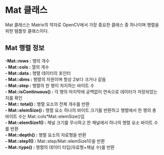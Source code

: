 # **Mat 클래스**  
Mat 클래스는 Matrix의 약자로 OpenCV에서 가장 중요한 클래스 중 하나이며 행렬을 위한 템플릿 클래스이다. 

## **Mat 행렬 정보**  
**-Mat::rows :** 행의 개수  
**- Mat::cols :** 열의 개수  
**- Mat::data :** 행렬 데이터의 포인터  
**- Mat::dims :** 행렬의 차원이며 항상 2보다 크거나 같음  
**- Mat::step :** 행렬의 한 행이 차지하는 바이트 수  
**- Mat::isContinuous() :** 각 행의 마지막에 공백없이 연속으로 데이터가 저장되었는지를 확인  
**- Mat:: total() :** 행렬 요소의 전체 개수를 반환  
**- Mat::elemSize() :** 행렬 요소 하나의 바이트 크기를 반환하고 행렬에서 한 행의 총 바이트 수는 Mat::cols*Mat::elemSize()임  
**- Mat::elemSize1() :** 채널 크기를 무시하고 한 채널에서 하나의 행렬 요소 바이트 수를 반환  
**- Mat::depth() :** 행렬 요소의 자료형을 반환  
**- Mat::step1() :** Mat::step/Mat::elemSize1()을 반환  
**- Mat::type() :** 행렬의 데이터 타입(자료형+채널 수)를 반환  